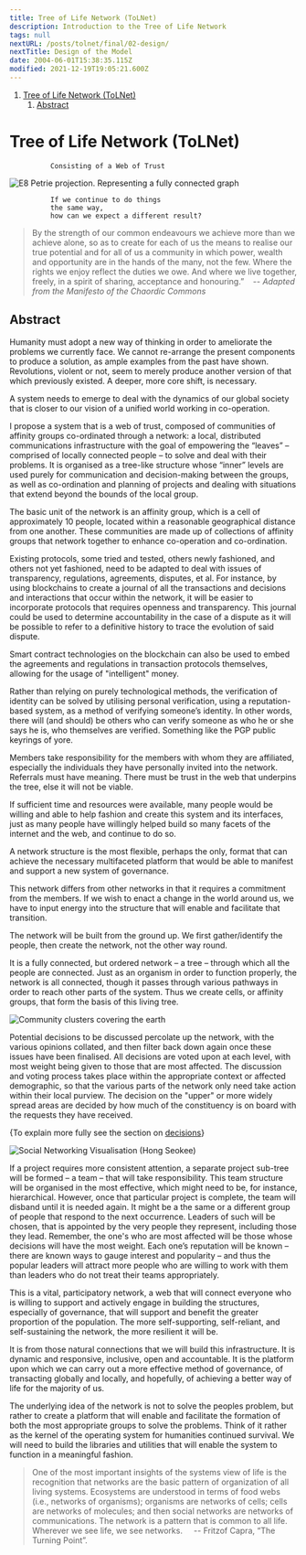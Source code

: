 ```yaml
---
title: Tree of Life Network (ToLNet)
description: Introduction to the Tree of Life Network
tags: null
nextURL: /posts/tolnet/final/02-design/
nextTitle: Design of the Model
date: 2004-06-01T15:38:35.115Z
modified: 2021-12-19T19:05:21.600Z
---
```


1. [Tree of Life Network (ToLNet)](#tree-of-life-network-tolnet)
   1. [Abstract](#abstract)

# Tree of Life Network (ToLNet)

              Consisting of a Web of Trust

![E8 Petrie projection. Representing a fully connected graph](/posts/img/tol/01-E8_projection.png)

              If we continue to do things
              the same way,
              how can we expect a different result?

> By the strength of our common endeavours we achieve more than we achieve alone, so as to create for each of us the means to realise our true potential and for all of us a community in which power, wealth and opportunity are in the hands of the many, not the few. Where the rights we enjoy reflect the duties we owe. And where we live together, freely, in a spirit of sharing, acceptance and honouring.”
> &nbsp;&nbsp;&nbsp;-- _Adapted from the Manifesto of the Chaordic Commons_

## Abstract

Humanity must adopt a new way of thinking in order to ameliorate the problems we currently face. We cannot re-arrange the present components to produce a solution, as ample examples from the past have shown. Revolutions, violent or not, seem to merely produce another version of that which previously existed. A deeper, more core shift, is necessary.

A system needs to emerge to deal with the dynamics of our global society that is closer to our vision of a unified world working in co-operation.

I propose a system that is a web of trust, composed of communities of affinity groups co-ordinated through a network: a local, distributed communications infrastructure with the goal of empowering the “leaves” – comprised of locally connected people – to solve and deal with their problems. It is organised as a tree-like structure whose “inner” levels are used purely for communication and decision-making between the groups, as well as co-ordination and planning of projects and dealing with situations that extend beyond the bounds of the local group.

The basic unit of the network is an affinity group, which is a cell of approximately 10 people, located within a reasonable geographical distance from one another. These communities are made up of collections of affinity groups that network together to enhance co-operation and co-ordination.

Existing protocols, some tried and tested, others newly fashioned, and others not yet fashioned, need to be adapted to deal with issues of transparency, regulations, agreements, disputes, et al. For instance, by using blockchains to create a journal of all the transactions and decisions and interactions that occur within the network, it will be easier to incorporate protocols that requires openness and transparency. This journal could be used to determine accountability in the case of a dispute as it will be possible to refer to a definitive history to trace the evolution of said dispute.

Smart contract technologies on the blockchain can also be used to embed the agreements and regulations in transaction protocols themselves, allowing for the usage of "intelligent" money.

Rather than relying on purely technological methods, the verification of identity can be solved by utilising personal verification, using a reputation-based system, as a method of verifying someone’s identity. In other words, there will (and should) be others who can verify someone as who he or she says he is, who themselves are verified. Something like the PGP public keyrings of yore.

Members take responsibility for the members with whom they are affiliated, especially the individuals they have personally invited into the network. Referrals must have meaning. There must be trust in the web that underpins the tree, else it will not be viable.

If sufficient time and resources were available, many people would be willing and able to help fashion and create this system and its interfaces, just as many people have willingly helped build so many facets of the internet and the web, and continue to do so.

A network structure is the most flexible, perhaps the only, format that can achieve the necessary multifaceted platform that would be able to manifest and support a new system of governance.

This network differs from other networks in that it requires a commitment from the members. If we wish to enact a change in the world around us, we have to input energy into the structure that will enable and facilitate that transition.

The network will be built from the ground up. We first gather/identify the people, then create the network, not the other way round.

It is a fully connected, but ordered network – a tree – through which all the people are connected. Just as an organism in order to function properly, the network is all connected, though it passes through various pathways in order to reach other parts of the system. Thus we create cells, or affinity groups, that form the basis of this living tree.

![Community clusters covering the earth](/posts/img/tol/02-1_clusters.png)

Potential decisions to be discussed percolate up the network, with the various opinions collated, and then filter back down again once these issues have been finalised. All decisions are voted upon at each level, with most weight being given to those that are most affected. The discussion and voting process takes place within the appropriate context or affected demographic, so that the various parts of the network only need take action within their local purview. The decision on the "upper" or more widely spread areas are decided by how much of the constituency is on board with the requests they have received.

{To explain more fully see the section on [decisions](decisions.md)}

![Social Networking Visualisation (Hong Seokee)](/posts/img/tol/02-2_visualisation.png)

If a project requires more consistent attention, a separate project sub-tree will be formed – a team – that will take responsibility. This team structure will be organised in the most effective, which might need to be, for instance, hierarchical. However, once that particular project is complete, the team will disband until it is needed again. It might be a the same or a different group of people that respond to the next occurrence. Leaders of such will be chosen, that is appointed by the very people they represent, including those they lead. Remember, the one's who are most affected will be those whose decisions will have the most weight. Each one’s reputation will be known – there are known ways to gauge interest and popularity – and thus the popular leaders will attract more people who are willing to work with them than leaders who do not treat their teams appropriately.

This is a vital, participatory network, a web that will connect everyone who is willing to support and actively engage in building the structures, especially of governance, that will support and benefit the greater proportion of the population. The more self-supporting, self-reliant, and self-sustaining the network, the more resilient it will be.

It is from those natural connections that we will build this infrastructure. It is dynamic and responsive, inclusive, open and accountable. It is the platform upon which we can carry out a more effective method of governance, of transacting globally and locally, and hopefully, of achieving a better way of life for the majority of us.

The underlying idea of the network is not to solve the peoples problem, but rather to create a platform that will enable and facilitate the formation of both the most appropriate groups to solve the problems. Think of it rather as the kernel of the operating system for humanities continued survival. We will need to build the libraries and utilities that will enable the system to function in a meaningful fashion.

> One of the most important insights of the systems view of life is the recognition that networks are the basic pattern of organization of all living systems. Ecosystems are understood in terms of food webs (i.e., networks of organisms); organisms are networks of cells; cells are networks of molecules; and then social networks are networks of communications. The network is a pattern that is common to all life. Wherever we see life, we see networks.
> &nbsp;&nbsp;&nbsp; -- Fritzof Capra, “The Turning Point”.
